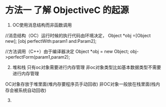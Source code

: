 # 方法一 了解 ObjectiveC 的起源


1. OC使用消息结构而非函数调用

//消息结构（OC）运行时候的执行代码由环境决定，
Object *obj =[Object new];
[obj perfectWith:param1 and:Param2];

//方法调用（C++）由于编译器决定
Object *obj = new Object;
obj->perfectForm(param1,param2);

2. 堆和栈
只有oc对象需要进行内存管理
非oc对象类型比如基本数据类型不需要进行内存管理

OC对象存放于堆里面(堆内存要程序员手动回收)
非OC对象一般放在栈里面(栈内存会被系统自动回收)

3. 